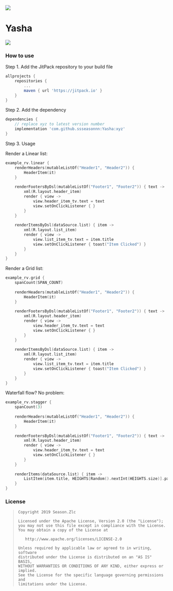 ![](https://raw.githubusercontent.com/ssseasonnn/Yasha/master/yasha.png)


# Yasha


[![](https://jitpack.io/v/ssseasonnn/Yasha.svg)](https://jitpack.io/#ssseasonnn/Yasha)

### How to use

Step 1. Add the JitPack repository to your build file
```gradle
allprojects {
    repositories {
        ...
        maven { url 'https://jitpack.io' }
    }
}
```

Step 2. Add the dependency

```gradle
dependencies {
    // replace xyz to latest version number
	implementation 'com.github.ssseasonnn:Yasha:xyz'
}
```

Step 3. Usage


Render a Linear list:

```kotlin
example_rv.linear {
    renderHeaders(mutableListOf("Header1", "Header2")) {
        HeaderItem(it)
    }
    
    renderFootersByDsl(mutableListOf("Footer1", "Footer2")) { text ->
        xml(R.layout.header_item)
        render { view ->
            view.header_item_tv.text = text
            view.setOnClickListener { }
        }
    }
    
    renderItemsByDsl(dataSource.list) { item ->
        xml(R.layout.list_item)
        render { view ->
            view.list_item_tv.text = item.title
            view.setOnClickListener { toast("Item Clicked") }
        }
    }
}
```

Render a Grid list:

```kotlin
example_rv.grid {
    spanCount(SPAN_COUNT)
    
    renderHeaders(mutableListOf("Header1", "Header2")) {
        HeaderItem(it)
    }
    
    renderFootersByDsl(mutableListOf("Footer1", "Footer2")) { text ->
        xml(R.layout.header_item)
        render { view ->
            view.header_item_tv.text = text
            view.setOnClickListener { }
        }
    }
    
    renderItemsByDsl(dataSource.list) { item ->
        xml(R.layout.list_item)
        render { view ->
            view.list_item_tv.text = item.title
            view.setOnClickListener { toast("Item Clicked") }
        }
    }
}

```

Waterfall flow? No problem:

```kotlin
example_rv.stagger {
    spanCount(3)
    
    renderHeaders(mutableListOf("Header1", "Header2")) {
        HeaderItem(it)
    }
    
    renderFootersByDsl(mutableListOf("Footer1", "Footer2")) { text ->
        xml(R.layout.header_item)
        render { view ->
            view.header_item_tv.text = text
            view.setOnClickListener { }
        }
    }
    
    renderItems(dataSource.list) { item ->
        ListItem(item.title, HEIGHTS[Random().nextInt(HEIGHTS.size)].px)
    }
}
```


### License

> ```
> Copyright 2019 Season.Zlc
>
> Licensed under the Apache License, Version 2.0 (the "License");
> you may not use this file except in compliance with the License.
> You may obtain a copy of the License at
>
>    http://www.apache.org/licenses/LICENSE-2.0
>
> Unless required by applicable law or agreed to in writing, software
> distributed under the License is distributed on an "AS IS" BASIS,
> WITHOUT WARRANTIES OR CONDITIONS OF ANY KIND, either express or implied.
> See the License for the specific language governing permissions and
> limitations under the License.
> ```